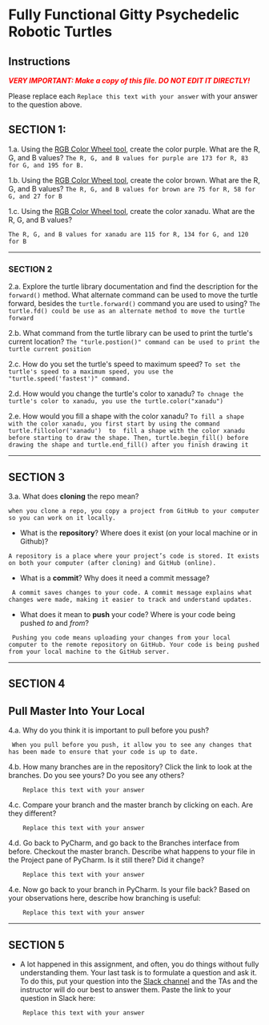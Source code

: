 # Fully Functional Gitty Psychedelic Robotic Turtles

## Instructions

**_<span style="color:red">
    VERY IMPORTANT: Make a copy of this file. DO NOT EDIT IT DIRECTLY!
</span>_**

Please replace each `Replace this text with your answer` 
with your answer to the question above.

## SECTION 1: 

1.a. Using the [RGB Color Wheel tool](https://colorspire.com/rgb-color-wheel/), create the color purple. 
     What are the R, G, and B values?
```The R, G, and B values for purple are 173 for R, 83 for G, and 195 for B.```

1.b. Using the [RGB Color Wheel tool](https://colorspire.com/rgb-color-wheel/), create the color brown. 
     What are the R, G, and B values?
```The R, G, and B values for brown are 75 for R, 58 for G, and 27 for B```

1.c. Using the [RGB Color Wheel tool](https://colorspire.com/rgb-color-wheel/), create the color xanadu. 
     What are the R, G, and B values?

``````The R, G, and B values for xanadu are 115 for R, 134 for G, and 120 for B``````

---

### SECTION 2

2.a. Explore the turtle library documentation and find the description for the 
     `forward()` method. What alternate command can be used to move the turtle forward, 
     besides the `turtle.forward()` command you are used to using?
`The turtle.fd() could be use as an alternate method to move the turtle forward`

2.b. What command from the turtle library can be used to print the turtle's current 
   location?
   `The "turle.postion()" command can be used to print the turtle current position`

2.c. How do you set the turtle's speed to maximum speed?
   `To set the turtle's speed to a maximum speed, you use the "turtle.speed('fastest')" command.`

2.d. How would you change the turtle's color to xanadu? 
`To chnage the turtle's color to xanadu, you use the turtle.color("xanadu")`

2.e. How would you fill a shape with the color xanadu?
`To fill a shape with the color xanadu, you first start by using the command turtle.fillcolor('xanadu')  to  fill a shape with the color xanadu before starting to draw the shape. Then, turtle.begin_fill() before drawing the shape and turtle.end_fill() after you finish drawing it`


---

## SECTION 3

3.a. What does **cloning** the repo mean?

`when you clone a repo, you copy a project from GitHub to your computer so you can work on it locally.`


- What is the **repository**? Where does it exist (on your local machine or in Github)?

`A repository is a place where your project’s code is stored. It exists on both your computer (after cloning) and GitHub (online).`


- What is a **commit**? Why does it need a commit message?

``` A commit saves changes to your code. A commit message explains what changes were made, making it easier to track and understand updates.```


- What does it mean to **push** your code? Where is your code being pushed _to_ and _from_?

``` Pushing you code means uploading your changes from your local computer to the remote repository on GitHub. Your code is being pushed from your local machine to the GitHub server.```

---

## SECTION 4

## Pull Master Into Your Local

4.a. Why do you think it is important to pull before you push?

``` When you pull before you push, it allow you to see any changes that has been made to ensure that your code is up to date.```

4.b. How many branches are in the repository?
     Click the link to look at the branches. Do you see yours? Do you see any others? 

```
    Replace this text with your answer
```


4.c. Compare your branch and the master branch by clicking on each. Are they different?

```
    Replace this text with your answer
```


4.d. Go back to PyCharm, and go back to the Branches interface from before. Checkout the 
     master branch.
     Describe what happens to your file in the Project pane of PyCharm. Is it still 
     there? Did it change?

```
    Replace this text with your answer
```


4.e. Now go back to your branch in PyCharm. Is your file back? Based on your observations
     here, describe how branching is useful:

```
    Replace this text with your answer
```

---

## SECTION 5
- A lot happened in this assignment, and often, you do things without fully 
  understanding them. Your last task is to formulate a question and ask it. 
  To do this, put your question into the [Slack channel](https://bereacs.slack.com/archives/C3QACGH8R) and the TAs and the instructor 
  will do our best to answer them. Paste the link to your question in Slack here:

```
    Replace this text with your answer
```



